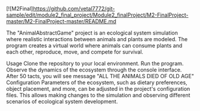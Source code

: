 [![M2Final]https://github.com/vetal7772/git-sample/edit/module2_final_project/Module2_finalProject/M2-FinalProject-master/M2-FinalProject-master/README.md

The "AnimalAbstractGame" project is an ecological system simulation where realistic interactions between animals and plants are modeled. The program creates a virtual world where animals can consume plants and each other, reproduce, move, and compete for survival.

Usage
Clone the repository to your local environment.
Run the program.
Observe the dynamics of the ecosystem through the console interface.
After 50 tacts, you will see message "ALL THE ANIMALS DIED OF OLD AGE"
Configuration
Parameters of the ecosystem, such as dietary preferences, object placement, and more, can be adjusted in the project's configuration files. This allows making changes to the simulation and observing different scenarios of ecological system development.
